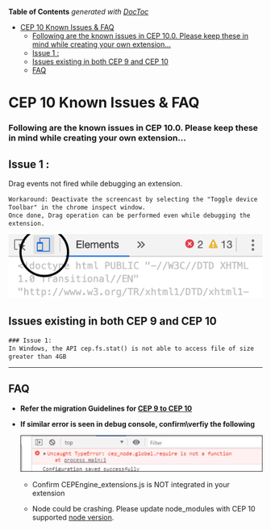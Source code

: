 <!-- START doctoc generated TOC please keep comment here to allow auto update -->
<!-- DON'T EDIT THIS SECTION, INSTEAD RE-RUN doctoc TO UPDATE -->
**Table of Contents**  *generated with [DocToc](https://github.com/thlorenz/doctoc)*

- [CEP 10 Known Issues & FAQ](#cep-10-known-issues--faq)
    - [Following are the known issues in CEP 10.0. Please keep these in mind while creating your own extension...](#following-are-the-known-issues-in-cep-100-please-keep-these-in-mind-while-creating-your-own-extension)
  - [Issue 1 :](#issue-1-)
  - [Issues existing in both CEP 9 and CEP 10](#issues-existing-in-both-cep-9-and-cep-10)
  - [FAQ](#faq)

<!-- END doctoc generated TOC please keep comment here to allow auto update -->

CEP 10 Known Issues & FAQ
====================

### Following are the known issues in CEP 10.0. Please keep these in mind while creating your own extension...

## Issue 1 :
  Drag events not fired while debugging an extension. 
    
    Workaround: Deactivate the screencast by selecting the "Toggle device Toolbar" in the chrome inspect window. 
    Once done, Drag operation can be performed even while debugging the extension. 
  ![Toggle device Toolbar](./images/issues/dragDebug.png)

## Issues existing in both CEP 9 and CEP 10  
    
    ### Issue 1: 
    In Windows, the API cep.fs.stat() is not able to access file of size greater than 4GB 


---

## FAQ 

*  **Refer the migration Guidelines for [CEP 9 to CEP 10](./CEP%2010.0%20HTML%20Extension%20Cookbook.md#migration-from-cep-9-to-cep-10)**

*  **If similar error is seen in debug console, confirm\verfiy the following**

    ![require not function](./images/issues/requireNotFunction.png)

    * Confirm CEPEngine_extensions.js is NOT integrated in your extension

    * Node could be crashing. Please update node_modules with CEP 10 supported [node version](./CEP%2010.0%20HTML%20Extension%20Cookbook.md#chromium-embedded-framework-cef). 
   

    

